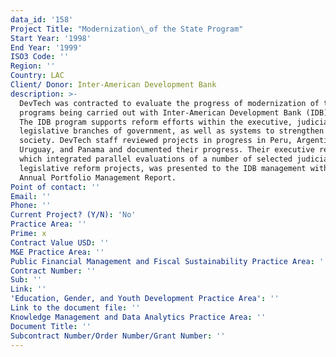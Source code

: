 ```yaml
---
data_id: '158'
Project Title: "Modernization\_of the State Program"
Start Year: '1998'
End Year: '1999'
ISO3 Code: ''
Region: ''
Country: LAC
Client/ Donor: Inter-American Development Bank
description: >-
  DevTech was contracted to evaluate the progress of modernization of the state
  programs being carried out with Inter-American Development Bank (IDB) funds.
  The IDB program supports reform efforts within the executive, judicial, and
  legislative branches of government, as well as systems to strengthen civil
  society. DevTech staff reviewed projects in progress in Peru, Argentina,
  Uruguay, and Panama and documented their progress. Their executive report,
  which integrated parallel evaluations of a number of selected judicial and
  legislative reform projects, was presented to the IDB management with its 1998
  Annual Portfolio Management Report.
Point of contact: ''
Email: ''
Phone: ''
Current Project? (Y/N): 'No'
Practice Area: ''
Prime: x
Contract Value USD: ''
M&E Practice Area: ''
Public Financial Management and Fiscal Sustainability Practice Area: ''
Contract Number: ''
Sub: ''
Link: ''
'Education, Gender, and Youth Development Practice Area': ''
Link to the document file: ''
Knowledge Management and Data Analytics Practice Area: ''
Document Title: ''
Subcontract Number/Order Number/Grant Number: ''
---
```


